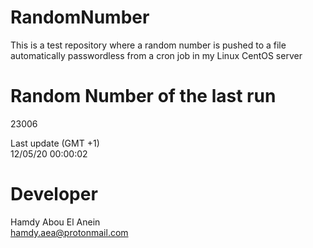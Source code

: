 # RandomNumber    
This is a test repository where a random number is pushed to a file automatically passwordless from a cron job in my Linux CentOS server    
# Random Number of the last run   
23006
      
Last update (GMT +1)    
12/05/20 00:00:02
# Developer    
Hamdy Abou El Anein   
hamdy.aea@protonmail.com
